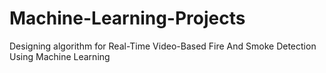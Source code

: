 # Machine-Learning-Projects
Designing algorithm for Real-Time Video-Based Fire And Smoke Detection Using Machine Learning
